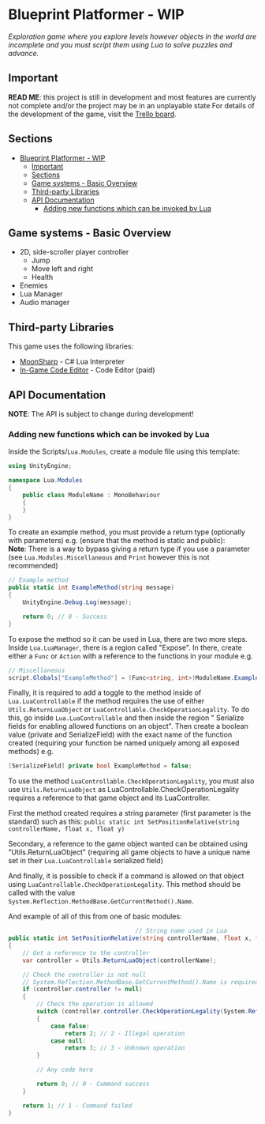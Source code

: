 # Blueprint Platformer - WIP
*Exploration game where you explore levels however objects in the world are incomplete and you must script them using Lua to solve puzzles and advance.*

## Important
**READ ME**: this project is still in development and most features are currently not complete and/or the project may be in an unplayable state 
For details of the development of the game, visit the [Trello board](https://trello.com/b/ZCXg9sbP/finale-blueprint-platformer). 

## Sections
- [Blueprint Platformer - WIP](#blueprint-platformer---wip)
  - [Important](#important)
  - [Sections](#sections)
  - [Game systems - Basic Overview](#game-systems---basic-overview)
  - [Third-party Libraries](#third-party-libraries)
  - [API Documentation](#api-documentation)
    - [Adding new functions which can be invoked by Lua](#adding-new-functions-which-can-be-invoked-by-lua)

## Game systems - Basic Overview
- 2D, side-scroller player controller
    - Jump
    - Move left and right
    - Health
- Enemies
- Lua Manager
- Audio manager

## Third-party Libraries
This game uses the following libraries:
- [MoonSharp](https://www.moonsharp.org/) - C# Lua Interpreter
- [In-Game Code Editor](https://assetstore.unity.com/packages/tools/gui/ingame-code-editor-144254) - Code Editor (paid)

## API Documentation
**NOTE**: The API is subject to change during development!

### Adding new functions which can be invoked by Lua
Inside the Scripts/`Lua.Modules`, create a module file using this template:
```cs
using UnityEngine;

namespace Lua.Modules
{
    public class ModuleName : MonoBehaviour
    {
    }
}
```

To create an example method, you must provide a return type (optionally with parameters) e.g. (ensure that the method is static and public):<br>
**Note**: There is a way to bypass giving a return type if you use a parameter (see `Lua.Modules.Miscellaneous` and `Print` however this is not recommended)
```cs
// Example method 
public static int ExampleMethod(string message)
{
    UnityEngine.Debug.Log(message);

    return 0; // 0 - Success
}
```

To expose the method so it can be used in Lua, there are two more steps. Inside `Lua.LuaManager`, there is a region called "Expose". In there, create either a `Func` or `Action` with a reference to the functions in your module e.g.
```cs
// Miscellaneous
script.Globals["ExampleMethod"] = (Func<string, int>)ModuleName.ExampleMethod;
```

Finally, it is required to add a toggle to the method inside of `Lua.LuaControllable` if the method requires the use of either `Utils.ReturnLuaObject` or `LuaControllable.CheckOperationLegality`. To do this, go inside `Lua.LuaControllable` and then inside the region " Serialize fields for enabling allowed functions on an object". Then create a boolean value (private and SerializeField) with the exact name of the function created (requiring your function be named uniquely among all exposed methods) e.g.
```cs
[SerializeField] private bool ExampleMethod = false;
```

To use the method `LuaControllable.CheckOperationLegality`, you must also use `Utils.ReturnLuaObject` as LuaControllable.CheckOperationLegality requires a reference to that game object and its LuaController.

First the method created requires a string parameter (first parameter is the standard) such as this: `public static int SetPositionRelative(string controllerName, float x, float y)`

Secondary, a reference to the game object wanted can be obtained using "Utils.ReturnLuaObject" (requiring all game objects to have a unique name set in their `Lua.LuaControllable` serialized field)

And finally, it is possible to check if a command is allowed on that object using `LuaControllable.CheckOperationLegality`. This method should be called with the value `System.Reflection.MethodBase.GetCurrentMethod().Name`.

And example of all of this from one of basic modules:
```cs
                                    // String name used in Lua
public static int SetPositionRelative(string controllerName, float x, float y)
{
    // Get a reference to the controller
    var controller = Utils.ReturnLuaObject(controllerName);

    // Check the controller is not null
    // System.Reflection.MethodBase.GetCurrentMethod().Name is required to be passed
    if (controller.controller != null)
    {
        // Check the operation is allowed
        switch (controller.controller.CheckOperationLegality(System.Reflection.MethodBase.GetCurrentMethod().Name))
        {
            case false:
                return 2; // 2 - Illegal operation
            case null:
                return 3; // 3 - Unknown operation
        }

        // Any code here

        return 0; // 0 - Command success
    }

    return 1; // 1 - Command failed
}
```
